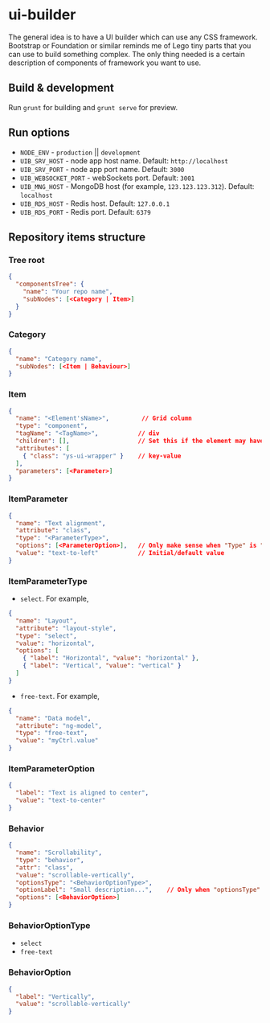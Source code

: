 # ui-builder

The general idea is to have a UI builder which can use any CSS framework. Bootstrap or Foundation or similar reminds me of Lego tiny parts that you can use to build something complex. The only thing needed is a certain description of components of framework you want to use.

## Build & development

Run `grunt` for building and `grunt serve` for preview.

## Run options

* `NODE_ENV` - `production` || `development`
* `UIB_SRV_HOST` - node app host name. Default: `http://localhost`
* `UIB_SRV_PORT` - node app port name. Default: `3000`
* `UIB_WEBSOCKET_PORT` - webSockets port. Default: `3001`
* `UIB_MNG_HOST` - MongoDB host (for example, `123.123.123.312`). Default: `localhost`
* `UIB_RDS_HOST` - Redis host. Default: `127.0.0.1`
* `UIB_RDS_PORT` - Redis port. Default: `6379`

## Repository items structure

### Tree root

```json
{
  "componentsTree": {
    "name": "Your repo name",
    "subNodes": [<Category | Item>]
  }
}
```

### Category

```json
{
  "name": "Category name",
  "subNodes": [<Item | Behaviour>]
}
```

### Item

```json
{
  "name": "<Element'sName>",         // Grid column
  "type": "component",
  "tagName": "<TagName>",           // div
  "children": [],                   // Set this if the element may have children (like `div` or `section`)
  "attributes": [
    { "class": "ys-ui-wrapper" }    // key-value
  ],
  "parameters": [<Parameter>]
}
```

### ItemParameter

```json
{
  "name": "Text alignment",
  "attribute": "class",
  "type": "<ParameterType>",
  "options": [<ParameterOption>],   // Only make sense when "Type" is "select"
  "value": "text-to-left"           // Initial/default value
}
```

### ItemParameterType

* `select`. For example,

```json
{
  "name": "Layout",
  "attribute": "layout-style",
  "type": "select",
  "value": "horizontal",
  "options": [
    { "label": "Horizontal", "value": "horizontal" },
    { "label": "Vertical", "value": "vertical" }
  ]
}
```

* `free-text`. For example,

```json
{
  "name": "Data model",
  "attribute": "ng-model",
  "type": "free-text",
  "value": "myCtrl.value"
}
```

### ItemParameterOption

```json
{
  "label": "Text is aligned to center",
  "value": "text-to-center"
}
```

### Behavior

```json
{
  "name": "Scrollability",
  "type": "behavior",
  "attr": "class",
  "value": "scrollable-vertically",
  "optionsType": "<BehaviorOptionType>",
  "optionLabel": "Small description...",    // Only when "optionsType" is set to "free-text"
  "options": [<BehaviorOption>]
}
```

### BehaviorOptionType

* `select`
* `free-text`

### BehaviorOption

```json
{
  "label": "Vertically",
  "value": "scrollable-vertically"
}
```
